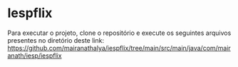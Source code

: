 # Iespflix
Para executar o projeto, clone o repositório e execute os seguintes arquivos presentes no diretório deste link:
https://github.com/mairanathalya/iespflix/tree/main/src/main/java/com/mairanath/iesp/iespflix
